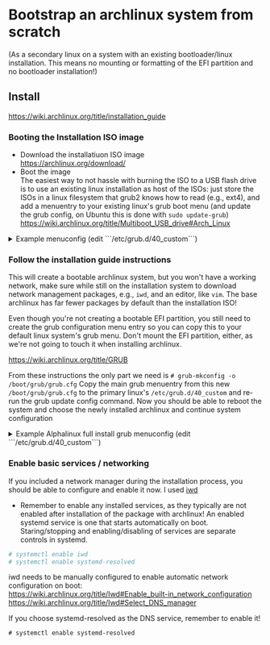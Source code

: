 # Bootstrap an archlinux system from scratch
(As a secondary linux on a system with an existing bootloader/linux installation.  This means no mounting or formatting of the EFI partition and no bootloader installation!)

## Install
 https://wiki.archlinux.org/title/installation_guide  
 
### Booting the Installation ISO image
* Download the installatiuon ISO image   
  https://archlinux.org/download/
* Boot the image  
  The easiest way to not hassle with burning the ISO to a USB flash drive is to use an existing linux installation as host of the ISOs: just store the ISOs
  in a linux filesystem that grub2 knows how to read (e.g., ext4), and add a menuentry to your existing linux's grub boot menu (and update the grub config, on
  Ubuntu this is done with ```sudo update-grub```)  
  https://wiki.archlinux.org/title/Multiboot_USB_drive#Arch_Linux  
  
<details>
  <summary>Example menuconfig (edit ```/etc/grub.d/40_custom```)</summary>

```
  menuentry "archlinux-2023.02.01-x86_64.iso" {
  insmod ext2
  set isofile="/kmw/Downloads/archlinux-2023.02.01-x86_64.iso"
  loopback loop (hd0,5)$isofile
  linux (loop)/arch/boot/x86_64/vmlinuz-linux archisolabel=ARCH_202103 img_dev=/dev/sda5 img_loop=$isofile earlymodules=loop
  initrd (loop)/arch/boot/x86_64/initramfs-linux.img
}
```

</details>

### Follow the installation guide instructions
This will create a bootable archlinux system, but you won't have a working network, make sure while still on the installation system to download network
management packages, e.g., ```iwd```, and an editor, like ```vim```.  The base archlinux has far fewer packages by default than the installation ISO!

Even though you're not creating a bootable EFI partition, you still need to create the grub configuration menu entry so you can copy this to your default linux
system's grub menu.   Don't mount the EFI partition, either, as we're not going to touch it when installing archlinux.

https://wiki.archlinux.org/title/GRUB  

From these instructions the only part we need is ```# grub-mkconfig -o /boot/grub/grub.cfg```   Copy the main grub menuentry from this new ```/boot/grub/grub.cfg``` to the primary linux's ```/etc/grub.d/40_custom``` and re-run the grub update config command.  Now you should be able to reboot the system and choose the newly installed archlinux and continue system configuration

<details>
  <summary>Example Alphalinux full install grub menuconfig (edit ```/etc/grub.d/40_custom```)</summary>

```
menuentry 'Arch Linux' --class arch --class gnu-linux --class gnu --class os $menuentry_id_option 'gnulinux-simple-6792ad20-8fda-493f-ab84-14f8c6146bfc' {
	load_video
	set gfxpayload=keep
	insmod gzio
	insmod part_gpt
	insmod ext2
	set root='hd0,gpt6'
	if [ x$feature_platform_search_hint = xy ]; then
	  search --no-floppy --fs-uuid --set=root --hint-bios=hd0,gpt6 --hint-efi=hd0,gpt6 --hint-baremetal=ahci0,gpt6  6792ad20-8fda-493f-ab84-14f8c6146bfc
	else
	  search --no-floppy --fs-uuid --set=root 6792ad20-8fda-493f-ab84-14f8c6146bfc
	fi
	echo	'Loading Linux linux ...'
	linux	/boot/vmlinuz-linux root=UUID=6792ad20-8fda-493f-ab84-14f8c6146bfc rw  loglevel=3 quiet
	echo	'Loading initial ramdisk ...'
	initrd	/boot/initramfs-linux.img
}
```

</details>

### Enable basic services / networking
If you included a network manager during the installation process, you should be able to configure and enable it now.  I used [iwd](https://wiki.archlinux.org/title/Iwd#top-page)
* Remember to enable any installed services, as they typically are not enabled after installation of the package with archlinux!   An enabled systemd service is one that starts automatically on boot.   Staring/stopping and enabling/disabling of services are separate controls in systemd.
```bash
# systemctl enable iwd
# systemctl enable systemd-resolved
```
iwd needs to be manually configured to enable automatic network configuration on boot:  
https://wiki.archlinux.org/title/Iwd#Enable_built-in_network_configuration  
https://wiki.archlinux.org/title/Iwd#Select_DNS_manager

If you choose systemd-resolved as the DNS service, remember to enable it!  

```
# systemctl enable systemd-resolved
```


 


